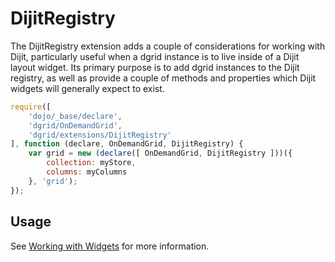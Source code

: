 # DijitRegistry

The DijitRegistry extension adds a couple of considerations for working with
Dijit, particularly useful when a dgrid instance is to live inside of a Dijit
layout widget. Its primary purpose is to add dgrid instances to the Dijit
registry, as well as provide a couple of methods and properties which Dijit
widgets will generally expect to exist.

```js
require([
    'dojo/_base/declare',
    'dgrid/OnDemandGrid',
    'dgrid/extensions/DijitRegistry'
], function (declare, OnDemandGrid, DijitRegistry) {
    var grid = new (declare([ OnDemandGrid, DijitRegistry ]))({
        collection: myStore,
        columns: myColumns
    }, 'grid');
});
```

## Usage

See [Working with Widgets](../../usage/Working-with-Widgets.md) for more information.
